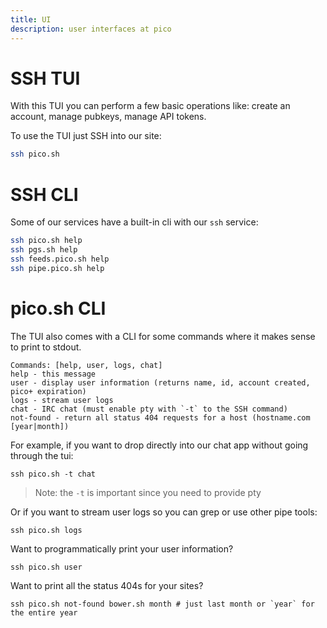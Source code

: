 ```yaml
---
title: UI
description: user interfaces at pico
---
```


# SSH TUI

With this TUI you can perform a few basic operations like: create an account,
manage pubkeys, manage API tokens.

To use the TUI just SSH into our site:

```bash
ssh pico.sh
```

# SSH CLI

Some of our services have a built-in cli with our `ssh` service:

```bash
ssh pico.sh help
ssh pgs.sh help
ssh feeds.pico.sh help
ssh pipe.pico.sh help
```

# pico.sh CLI

The TUI also comes with a CLI for some commands where it makes sense to print to
stdout.

```
Commands: [help, user, logs, chat]
help - this message
user - display user information (returns name, id, account created, pico+ expiration)
logs - stream user logs
chat - IRC chat (must enable pty with `-t` to the SSH command)
not-found - return all status 404 requests for a host (hostname.com [year|month])
```

For example, if you want to drop directly into our chat app without going
through the tui:

```
ssh pico.sh -t chat
```

> Note: the `-t` is important since you need to provide pty

Or if you want to stream user logs so you can grep or use other pipe tools:

```
ssh pico.sh logs
```

Want to programmatically print your user information?

```
ssh pico.sh user
```

Want to print all the status 404s for your sites?

```
ssh pico.sh not-found bower.sh month # just last month or `year` for the entire year
```
